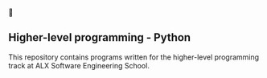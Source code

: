 🔗 <h2><b>Higher-level programming - Python</b></h2>


This repository contains programs written for the higher-level programming track at ALX Software Engineering  School.
